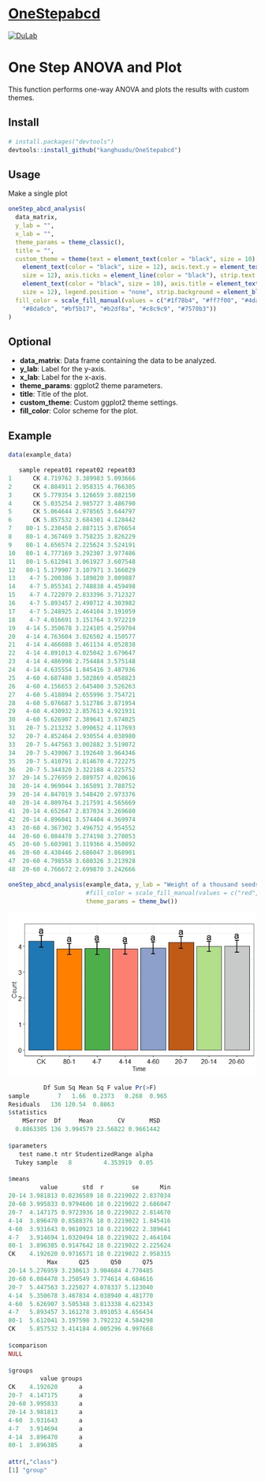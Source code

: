 # [OneStepabcd](https://github.com/kanghuadu/OneStepabcd)
[![DuLab](https://img.shields.io/badge/DuLab-github-blue?logo=github)](https://github.com/kanghuadu)

# One Step ANOVA and Plot
This function performs one-way ANOVA and plots the results with custom themes.

## Install 
```R
# install.packages("devtools")
devtools::install_github("kanghuadu/OneStepabcd")
```

## Usage
Make a single plot
```R
oneStep_abcd_analysis(
  data_matrix,
  y_lab = "",
  x_lab = "",
  theme_params = theme_classic(),
  title = "",
  custom_theme = theme(text = element_text(color = "black", size = 10), axis.text.x =
    element_text(color = "black", size = 12), axis.text.y = element_text(color = "black",
    size = 12), axis.ticks = element_line(color = "black"), strip.text =
    element_text(color = "black", size = 10), axis.title = element_text(color = "black",
    size = 12), legend.position = "none", strip.background = element_blank()),
  fill_color = scale_fill_manual(values = c("#1f78b4", "#ff7f00", "#4daf4a", "#fb8072",
    "#8da0cb", "#bf5b17", "#b2df8a", "#c8c9c9", "#7570b3"))
)
```

## Optional
- **data_matrix**: Data frame containing the data to be analyzed.
- **y_lab**: Label for the y-axis.
- **x_lab**: Label for the x-axis.
- **theme_params**: ggplot2 theme parameters.
- **title**: Title of the plot.
- **custom_theme**: Custom ggplot2 theme settings.
- **fill_color**: Color scheme for the plot.

## Example
```R
data(example_data)
```
```R
   sample repeat01 repeat02 repeat03
1      CK 4.719762 3.389983 5.093666
2      CK 4.884911 2.958315 4.766305
3      CK 5.779354 3.126659 3.882150
4      CK 5.035254 2.985727 3.486790
5      CK 5.064644 2.978565 3.644797
6      CK 5.857532 3.684301 4.128442
7    80-1 5.230458 2.887115 3.876654
8    80-1 4.367469 3.758235 3.826229
9    80-1 4.656574 2.225624 3.524191
10   80-1 4.777169 3.292307 3.977486
11   80-1 5.612041 3.061927 3.607548
12   80-1 5.179907 3.107971 3.166029
13    4-7 5.200386 3.189820 3.809887
14    4-7 5.055341 2.748838 4.459498
15    4-7 4.722079 2.833396 3.712327
16    4-7 5.893457 2.490712 4.303982
17    4-7 5.248925 2.464104 3.191059
18    4-7 4.016691 3.151764 3.972219
19   4-14 5.350678 3.224105 4.259704
20   4-14 4.763604 3.026502 4.150577
21   4-14 4.466088 3.461134 4.052838
22   4-14 4.891013 4.025042 3.679647
23   4-14 4.486998 2.754484 3.575148
24   4-14 4.635554 1.845416 3.487936
25   4-60 4.687480 3.502869 4.058823
26   4-60 4.156653 2.645400 3.526263
27   4-60 5.418894 2.655996 3.754721
28   4-60 5.076687 3.512786 3.871954
29   4-60 4.430932 2.857613 4.921931
30   4-60 5.626907 2.389641 3.674025
31   20-7 5.213232 3.090652 4.117693
32   20-7 4.852464 2.930554 4.038980
33   20-7 5.447563 3.002882 3.519072
34   20-7 5.439067 3.192640 3.964346
35   20-7 5.410791 2.814670 4.722275
36   20-7 5.344320 3.322188 4.225752
37  20-14 5.276959 2.889757 4.020616
38  20-14 4.969044 3.165891 3.788752
39  20-14 4.847019 3.548420 2.973376
40  20-14 4.809764 3.217591 4.565669
41  20-14 4.652647 2.837034 3.269680
42  20-14 4.896041 3.574404 4.369974
43  20-60 4.367302 3.496752 4.954552
44  20-60 6.084478 3.274198 3.278053
45  20-60 5.603981 3.119366 4.350892
46  20-60 4.438446 2.686047 3.868901
47  20-60 4.798558 3.680326 3.213928
48  20-60 4.766672 2.699870 3.242666
```
```R
oneStep_abcd_analysis(example_data, y_lab = "Weight of a thousand seeds", x_lab = NULL,
                      #fill_color = scale_fill_manual(values = c("red","green","#c8c9c9", "#7570b3")),
                      theme_params = theme_bw())
```
![](https://github.com/kanghuadu/OneStepabcd/blob/main/data/Rplot.jpeg)

```R
          Df Sum Sq Mean Sq F value Pr(>F)
sample        7   1.66  0.2373   0.268  0.965
Residuals   136 120.54  0.8863               
$statistics
    MSerror  Df     Mean       CV       MSD
  0.8863305 136 3.994579 23.56822 0.9661442

$parameters
   test name.t ntr StudentizedRange alpha
  Tukey sample   8         4.353919  0.05

$means
         value       std  r        se      Min
20-14 3.981813 0.8236589 18 0.2219022 2.837034
20-60 3.995833 0.9794606 18 0.2219022 2.686047
20-7  4.147175 0.9723936 18 0.2219022 2.814670
4-14  3.896470 0.8588376 18 0.2219022 1.845416
4-60  3.931643 0.9610923 18 0.2219022 2.389641
4-7   3.914694 1.0320494 18 0.2219022 2.464104
80-1  3.896385 0.9147642 18 0.2219022 2.225624
CK    4.192620 0.9716571 18 0.2219022 2.958315
           Max      Q25      Q50      Q75
20-14 5.276959 3.230613 3.904684 4.770485
20-60 6.084478 3.250549 3.774614 4.684616
20-7  5.447563 3.225027 4.078337 5.123040
4-14  5.350678 3.467834 4.038940 4.481770
4-60  5.626907 3.505348 3.813338 4.623343
4-7   5.893457 3.161278 3.891053 4.656434
80-1  5.612041 3.197598 3.792232 4.584298
CK    5.857532 3.414184 4.005296 4.997668

$comparison
NULL

$groups
         value groups
CK    4.192620      a
20-7  4.147175      a
20-60 3.995833      a
20-14 3.981813      a
4-60  3.931643      a
4-7   3.914694      a
4-14  3.896470      a
80-1  3.896385      a

attr(,"class")
[1] "group"
```

